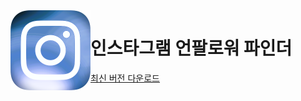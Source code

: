 <img align="left" src="https://raw.githubusercontent.com/galaxysollector/IUFINDER2024/main/logo.png" width="128" alt="IUFINDER logo">

# 인스타그램 언팔로워 파인더

[최신 버전 다운로드](https://github.com/galaxysollector/IUFINDER2024/releases/latest)

